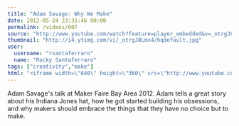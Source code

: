 ```yaml
---
title: "Adam Savage: Why We Make"
date: 2012-05-24 23:35:46 00:00
permalink: /videos/607
source: "http://www.youtube.com/watch?feature=player_embedded&v=_otrgJ8Lmx4#!"
thumbnail: "http://i4.ytimg.com/vi/_otrgJ8Lmx4/hqdefault.jpg"
user:
  username: "rsantaferraro"
  name: "Rocky Santaferraro"
tags: ["creativity","make"]
html: "<iframe width=\"640\" height=\"360\" src=\"http://www.youtube.com/embed/_otrgJ8Lmx4?wmode=transparent&fs=1&feature=oembed\" frameborder=\"0\" allowfullscreen></iframe>"
---
```


Adam Savage's talk at Maker Faire Bay Area 2012. Adam tells a great story about his Indiana Jones hat, how he got started building his obsessions, and why makers should embrace the things that they have no choice but to make.